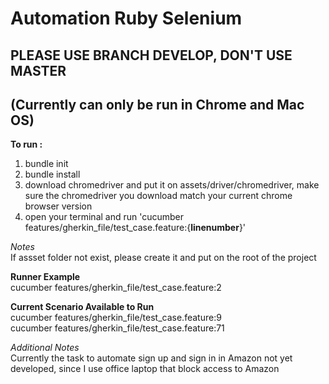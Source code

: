 # Automation Ruby Selenium

## PLEASE USE BRANCH DEVELOP, DON'T USE MASTER

## (Currently can only be run in Chrome and Mac OS)

**To run :**<br>

1. bundle init
2. bundle install
3. download chromedriver and put it on assets/driver/chromedriver, make sure the chromedriver you download match your current chrome browser version
4. open your terminal and run 'cucumber features/gherkin_file/test_case.feature:{**linenumber**}'

_Notes_<br>
If assset folder not exist, please create it and put on the root of the project

**Runner Example**<br>
cucumber features/gherkin_file/test_case.feature:2

**Current Scenario Available to Run**<br>
cucumber features/gherkin_file/test_case.feature:9 <br>
cucumber features/gherkin_file/test_case.feature:71

_Additional Notes_<br>
Currently the task to automate sign up and sign in in Amazon not yet developed, since I use office laptop that block access to Amazon
